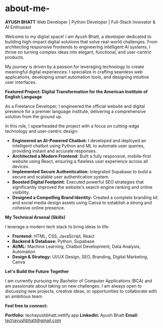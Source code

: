 # about-me-
**AYUSH BHATT**
Web Developer | Python Developer | Full-Stack Innovator & AI Enthusiast

Welcome to my digital space! I am Ayush Bhatt, a developer dedicated to building high-impact digital solutions that solve real-world challenges. From architecting responsive frontends to engineering intelligent AI systems, I thrive on turning complex ideas into elegant, functional, and user-centric products.

My journey is driven by a passion for leveraging technology to create meaningful digital experiences. I specialize in crafting seamless web applications, developing smart automation tools, and designing intuitive user interfaces.

**Featured Project: Digital Transformation for the American Institute of English Language**

As a Freelance Developer, I engineered the official website and digital presence for a premier language institute, delivering a comprehensive solution from the ground up.

In this role, I spearheaded the project with a focus on cutting-edge technology and user-centric design:

* **Engineered an AI-Powered Chatbot:** I developed and deployed an intelligent chatbot using Python and ML to automate user queries, providing instant and accurate responses.
* **Architected a Modern Frontend:** Built a fully responsive, mobile-first website using React, ensuring a flawless user experience across all devices.
* **Implemented Secure Authentication:** Integrated Supabase to build a secure and scalable user authentication system.
* **Boosted Digital Footprint:** Executed powerful SEO strategies that significantly improved the website's search engine ranking and online visibility.
* **Designed a Compelling Brand Identity:** Created a complete branding kit and social media design assets using Canva to establish a strong and cohesive online presence.

**My Technical Arsenal (Skills)**

I leverage a modern tech stack to bring ideas to life:

* **Frontend:** HTML, CSS, JavaScript, React
* **Backend & Database:** Python, Supabase
* **AI/ML:** Machine Learning, Chatbot Development, Data Analysis, Automation
* **Design & Strategy:** UI/UX Design, SEO, Branding, Digital Marketing, Canva

**Let's Build the Future Together**

I am currently pursuing my Bachelor of Computer Applications (BCA) and am passionate about taking on new challenges. I am always open to discussing new projects, creative ideas, or opportunities to collaborate with an ambitious team.

**Feel free to connect:**

**Portfolio:** techayushbhatt.netlify.app
**LinkedIn:** Ayush Bhatt
**Email:** techayushbhatt@gmail.com
